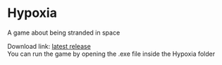 # Hypoxia  
A game about being stranded in space  
  
Download link: [latest release](https://github.com/Tsidia/Hypoxia/releases/tag/v1.0.0)  
You can run the game by opening the .exe file inside the Hypoxia folder
